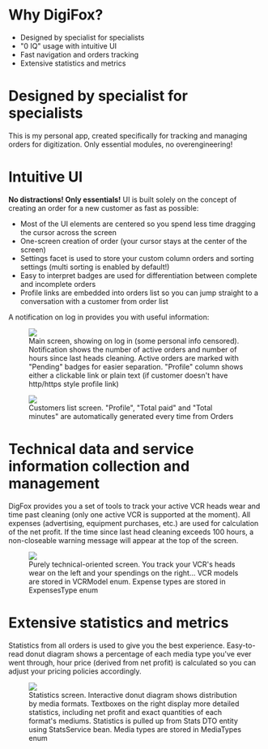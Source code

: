 
# Why DigiFox?
 - Designed by specialist for specialists
 - "0 IQ" usage with intuitive UI
 - Fast navigation and orders tracking
 - Extensive statistics and metrics
 
# Designed by specialist for specialists

This is my personal app, created specifically for tracking and managing orders for digitization. Only essential modules, no overengineering! 

# Intuitive UI

**No distractions! Only essentials!**
UI is built solely on the concept of creating an order for a new customer as fast as possible:

 - Most of the UI elements are centered so you spend less time dragging the cursor across the screen
 - One-screen creation of order (your cursor stays at the center of the screen)
 - Settings facet is used to store your custom column orders and sorting settings (multi sorting is enabled by default!)
 - Easy to interpret badges are used for differentiation between complete and incomplete orders
 - Profile links are embedded into orders list so you can jump straight to a conversation with a customer from order list
   
 A notification on log in provides you with useful information:
<figure>
    <img src="https://github.com/user-attachments/assets/6cb3d407-3c0d-4b25-ab0a-ed0d4a90b243">
    <figcaption>Main screen, showing on log in (some personal info censored). Notification shows the number of active orders and number of hours since last heads cleaning. Active orders are marked with "Pending" badges for easier separation. "Profile" column shows either a clickable link or plain text (if customer doesn't have http/https style profile link)</figcaption>
</figure>


<figure>
    <img src="https://github.com/user-attachments/assets/3e02781b-0086-4bbe-918c-6fa914dd1e66    ">
    <figcaption>Customers list screen. "Profile", "Total paid" and "Total minutes" are automatically generated every time from Orders</figcaption>
</figure>

# Technical data and service information collection and management

DigFox provides you a set of tools to track your active VCR heads wear and time past cleaning (only one active VCR is supported at the moment).  All expenses (advertising, equipment purchases, etc.) are used for calculation of the net profit. 
If the time since last head cleaning exceeds 100 hours, a non-closeable warning message will appear at the top of the screen.

<figure>
    <img src="https://github.com/user-attachments/assets/a3b7f954-9a30-40c5-b60a-00475aca63ac">
    <figcaption>Purely technical-oriented screen. You track your VCR's heads wear on the left and your spendings on the right... VCR models are stored in VCRModel enum. Expense types are stored in ExpensesType enum </figcaption>
</figure>

# Extensive statistics and metrics
Statistics from all orders is used to give you the best experience. Easy-to-read donut diagram shows a percentage of each media type you've ever went through, hour price (derived from net profit) is calculated so you can adjust your pricing policies accordingly.
 <figure>
    <img src="https://github.com/user-attachments/assets/9404da5d-5fd5-4965-aadb-8017921c04c1">
    <figcaption>Statistics screen. Interactive donut diagram shows distribution by media formats. Textboxes on the right display more detailed statistics, including net profit and exact quantities of each format's mediums. Statistics is pulled up from Stats DTO entity using StatsService bean. Media types are stored in MediaTypes enum</figcaption>
</figure>

